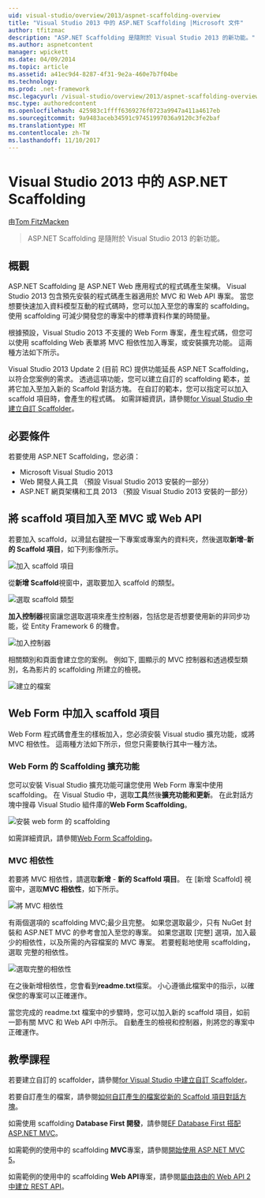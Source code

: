 ```yaml
---
uid: visual-studio/overview/2013/aspnet-scaffolding-overview
title: "Visual Studio 2013 中的 ASP.NET Scaffolding |Microsoft 文件"
author: tfitzmac
description: "ASP.NET Scaffolding 是隨附於 Visual Studio 2013 的新功能。"
ms.author: aspnetcontent
manager: wpickett
ms.date: 04/09/2014
ms.topic: article
ms.assetid: a41ec9d4-8287-4f31-9e2a-460e7b7f04be
ms.technology: 
ms.prod: .net-framework
msc.legacyurl: /visual-studio/overview/2013/aspnet-scaffolding-overview
msc.type: authoredcontent
ms.openlocfilehash: 425983c1ffff6369276f0723a9947a411a4617eb
ms.sourcegitcommit: 9a9483aceb34591c97451997036a9120c3fe2baf
ms.translationtype: MT
ms.contentlocale: zh-TW
ms.lasthandoff: 11/10/2017
---
```

<a name="aspnet-scaffolding-in-visual-studio-2013"></a>Visual Studio 2013 中的 ASP.NET Scaffolding
====================
由[Tom FitzMacken](https://github.com/tfitzmac)

> ASP.NET Scaffolding 是隨附於 Visual Studio 2013 的新功能。


## <a name="overview"></a>概觀

ASP.NET Scaffolding 是 ASP.NET Web 應用程式的程式碼產生架構。 Visual Studio 2013 包含預先安裝的程式碼產生器適用於 MVC 和 Web API 專案。 當您想要快速加入資料模型互動的程式碼時，您可以加入至您的專案的 scaffolding。 使用 scaffolding 可減少開發您的專案中的標準資料作業的時間量。

根據預設，Visual Studio 2013 不支援的 Web Form 專案，產生程式碼，但您可以使用 scaffolding Web 表單將 MVC 相依性加入專案，或安裝擴充功能。 這兩種方法如下所示。

Visual Studio 2013 Update 2 (目前 RC) 提供功能延長 ASP.NET Scaffolding，以符合您案例的需求。 透過這項功能，您可以建立自訂的 scaffolding 範本，並將它加入至加入新的 Scaffold 對話方塊。 在自訂的範本，您可以指定可以加入 scaffold 項目時，會產生的程式碼。 如需詳細資訊，請參閱[for Visual Studio 中建立自訂 Scaffolder](https://go.microsoft.com/fwlink/p/?LinkId=395029)。

## <a name="prerequisites"></a>必要條件

若要使用 ASP.NET Scaffolding，您必須：

- Microsoft Visual Studio 2013
- Web 開發人員工具 （預設 Visual Studio 2013 安裝的一部分）
- ASP.NET 網頁架構和工具 2013 （預設 Visual Studio 2013 安裝的一部分）

## <a name="add-a-scaffolded-item-to-mvc-or-web-api"></a>將 scaffold 項目加入至 MVC 或 Web API

若要加入 scaffold，以滑鼠右鍵按一下專案或專案內的資料夾，然後選取**新增**–**新的 Scaffold 項目**，如下列影像所示。

![加入 scaffold 項目](aspnet-scaffolding-overview/_static/image1.png)

從**新增 Scaffold**視窗中，選取要加入 scaffold 的類型。

![選取 scaffold 類型](aspnet-scaffolding-overview/_static/image2.png)

**加入控制器**視窗讓您選取選項來產生控制器，包括您是否想要使用新的非同步功能，從 Entity Framework 6 的機會。

![加入控制器](aspnet-scaffolding-overview/_static/image3.png)

相關類別和頁面會建立您的案例。 例如下, 圖顯示的 MVC 控制器和透過模型類別，名為影片的 scaffolding 所建立的檢視。

![建立的檔案](aspnet-scaffolding-overview/_static/image4.png)

## <a name="add-a-scaffolded-item-to-web-forms"></a>Web Form 中加入 scaffold 項目

Web Form 程式碼會產生的樣板加入，您必須安裝 Visual studio 擴充功能，或將 MVC 相依性。 這兩種方法如下所示，但您只需要執行其中一種方法。

### <a name="web-forms-scaffolding-extension"></a>Web Form 的 Scaffolding 擴充功能

您可以安裝 Visual Studio 擴充功能可讓您使用 Web Form 專案中使用 scaffolding。 在 Visual Studio 中，選取**工具**然後**擴充功能和更新**。 在此對話方塊中搜尋 Visual Studio 組件庫的**Web Form Scaffolding**。

![安裝 web form 的 scaffolding](aspnet-scaffolding-overview/_static/image5.png)

如需詳細資訊，請參閱[Web Form Scaffolding](https://go.microsoft.com/fwlink/p/?LinkId=396478)。

### <a name="mvc-dependencies"></a>MVC 相依性

若要將 MVC 相依性，請選取**新增** - **新的 Scaffold 項目**。 在 [新增 Scaffold] 視窗中，選取**MVC 相依性**，如下所示。

![將 MVC 相依性](aspnet-scaffolding-overview/_static/image6.png)

有兩個選項的 scaffolding MVC;最少且完整。 如果您選取最少，只有 NuGet 封裝和 ASP.NET MVC 的參考會加入至您的專案。 如果您選取 [完整] 選項，加入最少的相依性，以及所需的內容檔案的 MVC 專案。 若要輕鬆地使用 scaffolding，選取 完整的相依性。

![選取完整的相依性](aspnet-scaffolding-overview/_static/image7.png)

在之後新增相依性，您會看到**readme.txt**檔案。 小心遵循此檔案中的指示，以確保您的專案可以正確運作。

當您完成的 readme.txt 檔案中的步驟時，您可以加入新的 scaffold 項目，如前一節有關 MVC 和 Web API 中所示。 自動產生的檢視和控制器，則將您的專案中正確運作。

## <a name="tutorials"></a>教學課程

若要建立自訂的 scaffolder，請參閱[for Visual Studio 中建立自訂 Scaffolder](https://go.microsoft.com/fwlink/p/?LinkId=395029)。

若要自訂產生的檔案，請參閱[如何自訂產生的檔案從新的 Scaffold 項目對話方塊](https://blogs.msdn.com/b/webdev/archive/2013/12/26/how-to-customize-the-generated-files-from-the-new-scaffolded-item-dialog.aspx)。

如需使用 scaffolding **Database First 開發**，請參閱[EF Database First 搭配 ASP.NET MVC](../../../mvc/overview/getting-started/database-first-development/setting-up-database.md)。

如需範例的使用中的 scaffolding **MVC**專案，請參閱[開始使用 ASP.NET MVC 5](../../../mvc/overview/getting-started/introduction/getting-started.md)。

如需範例的使用中的 scaffolding **Web API**專案，請參閱[屬由路由的 Web API 2 中建立 REST API](../../../web-api/overview/web-api-routing-and-actions/create-a-rest-api-with-attribute-routing.md)。
